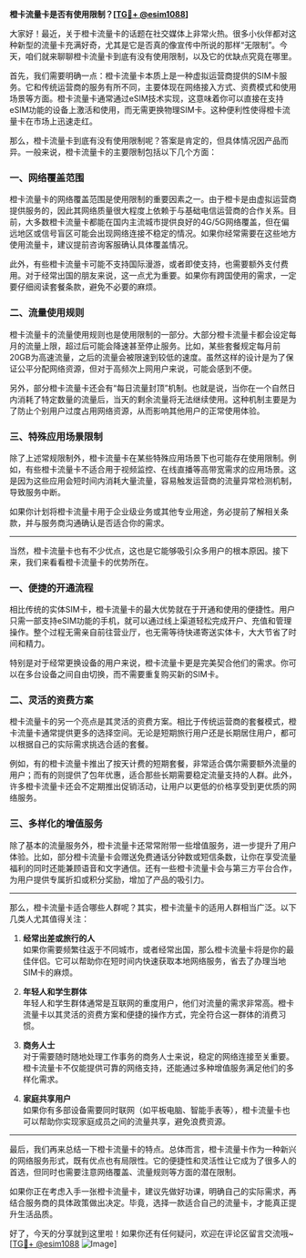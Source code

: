**橙卡流量卡是否有使用限制？[[TG💪+ @esim1088](https://t.me/s/esim1088)]**

大家好！最近，关于橙卡流量卡的话题在社交媒体上非常火热。很多小伙伴都对这种新型的流量卡充满好奇，尤其是它是否真的像宣传中所说的那样“无限制”。今天，咱们就来聊聊橙卡流量卡到底有没有使用限制，以及它的优缺点究竟在哪里。

首先，我们需要明确一点：橙卡流量卡本质上是一种虚拟运营商提供的SIM卡服务。它和传统运营商的服务有所不同，主要体现在网络接入方式、资费模式和使用场景等方面。橙卡流量卡通常通过eSIM技术实现，这意味着你可以直接在支持eSIM功能的设备上激活和使用，而无需更换物理SIM卡。这种便利性使得橙卡流量卡在市场上迅速走红。

那么，橙卡流量卡到底有没有使用限制呢？答案是肯定的，但具体情况因产品而异。一般来说，橙卡流量卡的主要限制包括以下几个方面：

### **一、网络覆盖范围**
橙卡流量卡的网络覆盖范围是使用限制的重要因素之一。由于橙卡是由虚拟运营商提供服务的，因此其网络质量很大程度上依赖于与基础电信运营商的合作关系。目前，大多数橙卡流量卡都能在国内主流城市提供良好的4G/5G网络覆盖，但在偏远地区或信号盲区可能会出现网络连接不稳定的情况。如果你经常需要在这些地方使用流量卡，建议提前咨询客服确认具体覆盖情况。

此外，有些橙卡流量卡可能不支持国际漫游，或者即使支持，也需要额外支付费用。对于经常出国的朋友来说，这一点尤为重要。如果你有跨国使用的需求，一定要仔细阅读套餐条款，避免不必要的麻烦。

### **二、流量使用规则**
橙卡流量卡的流量使用规则也是使用限制的一部分。大部分橙卡流量卡都会设定每月的流量上限，超过后可能会降速甚至停止服务。比如，某些套餐规定每月前20GB为高速流量，之后的流量会被限速到较低的速度。虽然这样的设计是为了保证公平分配网络资源，但对于高频次上网用户来说，可能会感到不便。

另外，部分橙卡流量卡还会有“每日流量封顶”机制。也就是说，当你在一个自然日内消耗了特定数量的流量后，当天的剩余流量将无法继续使用。这种机制主要是为了防止个别用户过度占用网络资源，从而影响其他用户的正常使用体验。

### **三、特殊应用场景限制**
除了上述常规限制外，橙卡流量卡在某些特殊应用场景下也可能存在使用限制。例如，有些橙卡流量卡不适合用于视频监控、在线直播等高带宽需求的应用场景。这是因为这些应用会短时间内消耗大量流量，容易触发运营商的流量异常检测机制，导致服务中断。

如果你计划将橙卡流量卡用于企业级业务或其他专业用途，务必提前了解相关条款，并与服务商沟通确认是否适合你的需求。

---

当然，橙卡流量卡也有不少优点，这也是它能够吸引众多用户的根本原因。接下来，我们来看看橙卡流量卡的优势所在。

### **一、便捷的开通流程**
相比传统的实体SIM卡，橙卡流量卡的最大优势就在于开通和使用的便捷性。用户只需一部支持eSIM功能的手机，就可以通过线上渠道轻松完成开户、充值和管理操作。整个过程无需亲自前往营业厅，也无需等待快递寄送实体卡，大大节省了时间和精力。

特别是对于经常更换设备的用户来说，橙卡流量卡更是完美契合他们的需求。你可以在多台设备之间自由切换，而不需要重复购买新的SIM卡。

### **二、灵活的资费方案**
橙卡流量卡的另一个亮点是其灵活的资费方案。相比于传统运营商的套餐模式，橙卡流量卡通常提供更多的选择空间。无论是短期旅行用户还是长期居住用户，都可以根据自己的实际需求挑选合适的套餐。

例如，有的橙卡流量卡推出了按天计费的短期套餐，非常适合偶尔需要额外流量的用户；而有的则提供了包年优惠，适合那些长期需要稳定流量支持的人群。此外，许多橙卡流量卡还会不定期推出促销活动，让用户以更低的价格享受到更优质的网络服务。

### **三、多样化的增值服务**
除了基本的流量服务外，橙卡流量卡还常常附带一些增值服务，进一步提升了用户体验。比如，部分橙卡流量卡会赠送免费通话分钟数或短信条数，让你在享受流量福利的同时还能兼顾语音和文字通信。还有一些橙卡流量卡会与第三方平台合作，为用户提供专属折扣或积分奖励，增加了产品的吸引力。

---

那么，橙卡流量卡适合哪些人群呢？其实，橙卡流量卡的适用人群相当广泛。以下几类人尤其值得关注：

1. **经常出差或旅行的人**  
   如果你需要频繁往返于不同城市，或者经常出国，那么橙卡流量卡将是你的最佳伴侣。它可以帮助你在短时间内快速获取本地网络服务，省去了办理当地SIM卡的麻烦。

2. **年轻人和学生群体**  
   年轻人和学生群体通常是互联网的重度用户，他们对流量的需求非常高。橙卡流量卡以其灵活的资费方案和便捷的操作方式，完全符合这一群体的消费习惯。

3. **商务人士**  
   对于需要随时随地处理工作事务的商务人士来说，稳定的网络连接至关重要。橙卡流量卡不仅能提供可靠的网络支持，还能通过多种增值服务满足他们的多样化需求。

4. **家庭共享用户**  
   如果你有多部设备需要同时联网（如平板电脑、智能手表等），橙卡流量卡也可以帮助你实现家庭成员之间的流量共享，避免浪费资源。

---

最后，我们再来总结一下橙卡流量卡的特点。总体而言，橙卡流量卡作为一种新兴的网络服务形式，既有优点也有局限性。它的便捷性和灵活性让它成为了很多人的首选，但同时也需要注意网络覆盖、流量规则等方面的潜在限制。

如果你正在考虑入手一张橙卡流量卡，建议先做好功课，明确自己的实际需求，再结合服务商的具体政策做出决定。毕竟，选择一款适合自己的流量卡，才能真正提升生活品质。

好了，今天的分享就到这里啦！如果你还有任何疑问，欢迎在评论区留言交流哦~ [[TG💪+ @esim1088](https://t.me/s/esim1088) ![Image](https://i.postimg.cc/4NQfJmqS/Snipaste-2025-05-13-00-14-12.png)]